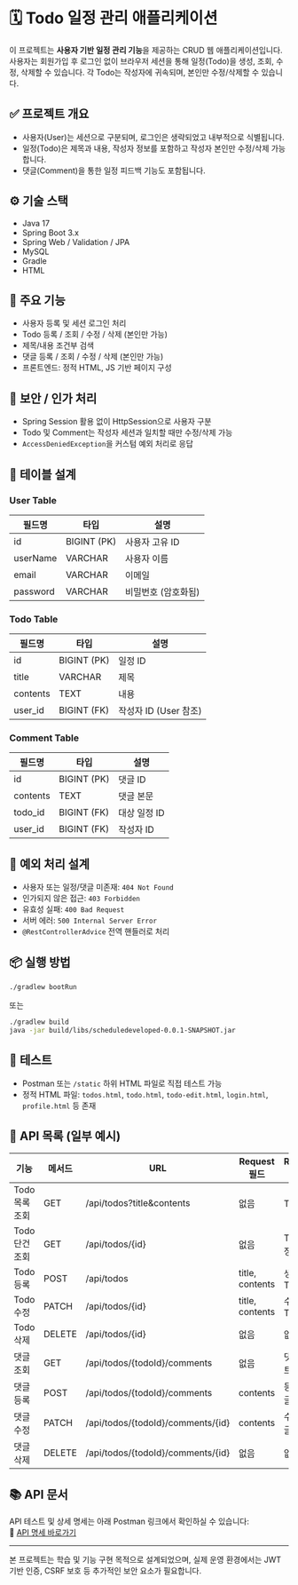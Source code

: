 # 🗓️ Todo 일정 관리 애플리케이션

이 프로젝트는 **사용자 기반 일정 관리 기능**을 제공하는 CRUD 웹 애플리케이션입니다. 
사용자는 회원가입 후 로그인 없이 브라우저 세션을 통해 일정(Todo)을 생성, 조회, 수정, 삭제할 수 있습니다. 
각 Todo는 작성자에 귀속되며, 본인만 수정/삭제할 수 있습니다.

## ✅ 프로젝트 개요

- 사용자(User)는 세션으로 구분되며, 로그인은 생략되었고 내부적으로 식별됩니다.
- 일정(Todo)은 제목과 내용, 작성자 정보를 포함하고 작성자 본인만 수정/삭제 가능합니다.
- 댓글(Comment)을 통한 일정 피드백 기능도 포함됩니다.

## ⚙️ 기술 스택

- Java 17
- Spring Boot 3.x
- Spring Web / Validation / JPA
- MySQL
- Gradle
- HTML

## 📌 주요 기능

- 사용자 등록 및 세션 로그인 처리
- Todo 등록 / 조회 / 수정 / 삭제 (본인만 가능)
- 제목/내용 조건부 검색
- 댓글 등록 / 조회 / 수정 / 삭제 (본인만 가능)
- 프론트엔드: 정적 HTML, JS 기반 페이지 구성

## 🔐 보안 / 인가 처리

- Spring Session 활용 없이 HttpSession으로 사용자 구분
- Todo 및 Comment는 작성자 세션과 일치할 때만 수정/삭제 가능
- `AccessDeniedException`을 커스텀 예외 처리로 응답

## 🧩 테이블 설계

### User Table
| 필드명      | 타입        | 설명               |
|-------------|-------------|--------------------|
| id          | BIGINT (PK) | 사용자 고유 ID     |
| userName    | VARCHAR     | 사용자 이름         |
| email       | VARCHAR     | 이메일              |
| password    | VARCHAR     | 비밀번호 (암호화됨) |

### Todo Table
| 필드명      | 타입        | 설명                    |
|-------------|-------------|-------------------------|
| id          | BIGINT (PK) | 일정 ID                 |
| title       | VARCHAR     | 제목                    |
| contents    | TEXT        | 내용                    |
| user_id     | BIGINT (FK) | 작성자 ID (User 참조)   |

### Comment Table
| 필드명      | 타입        | 설명                    |
|-------------|-------------|-------------------------|
| id          | BIGINT (PK) | 댓글 ID                 |
| contents    | TEXT        | 댓글 본문               |
| todo_id     | BIGINT (FK) | 대상 일정 ID            |
| user_id     | BIGINT (FK) | 작성자 ID               |


## 🎯 예외 처리 설계

- 사용자 또는 일정/댓글 미존재: `404 Not Found`
- 인가되지 않은 접근: `403 Forbidden`
- 유효성 실패: `400 Bad Request`
- 서버 에러: `500 Internal Server Error`
- `@RestControllerAdvice` 전역 핸들러로 처리

## 📦 실행 방법

```bash
./gradlew bootRun
```
또는
```bash
./gradlew build
java -jar build/libs/scheduledeveloped-0.0.1-SNAPSHOT.jar
```

## 🧪 테스트

- Postman 또는 `/static` 하위 HTML 파일로 직접 테스트 가능
- 정적 HTML 파일: `todos.html`, `todo.html`, `todo-edit.html`, `login.html`, `profile.html` 등 존재

## 📘 API 목록 (일부 예시)

| 기능             | 메서드 | URL                          | Request 필드           | Response 필드          | 상태     |
|------------------|--------|------------------------------|-------------------------|--------------------------|----------|
| Todo 목록 조회     | GET    | /api/todos?title&contents    | 없음                    | Todo 목록                 | 200 OK   |
| Todo 단건 조회     | GET    | /api/todos/{id}              | 없음                    | Todo 상세정보             | 200 OK   |
| Todo 등록         | POST   | /api/todos                   | title, contents         | 생성된 Todo               | 200 OK   |
| Todo 수정         | PATCH  | /api/todos/{id}              | title, contents         | 수정된 Todo               | 200 OK   |
| Todo 삭제         | DELETE | /api/todos/{id}              | 없음                    | 없음                      | 200 OK   |
| 댓글 조회          | GET    | /api/todos/{todoId}/comments | 없음                    | 댓글 리스트               | 200 OK   |
| 댓글 등록          | POST   | /api/todos/{todoId}/comments | contents                | 등록된 댓글               | 201 Created |
| 댓글 수정          | PATCH  | /api/todos/{todoId}/comments/{id} | contents         | 수정된 댓글               | 200 OK   |
| 댓글 삭제          | DELETE | /api/todos/{todoId}/comments/{id} | 없음              | 없음                      | 200 OK   |


## 📚 API 문서

API 테스트 및 상세 명세는 아래 Postman 링크에서 확인하실 수 있습니다:  
🔗 [API 명세 바로가기]([https://documenter.getpostman.com/view/xxxxxx](https://documenter.getpostman.com/view/27028554/2sB2qZEhrs))

---

본 프로젝트는 학습 및 기능 구현 목적으로 설계되었으며,
실제 운영 환경에서는 JWT 기반 인증, CSRF 보호 등 추가적인 보안 요소가 필요합니다.



